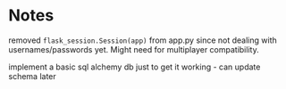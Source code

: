 # Notes

removed `flask_session.Session(app)` from app.py since not dealing with usernames/passwords yet. Might need for multiplayer compatibility.

implement a basic sql alchemy db just to get it working - can update schema later
